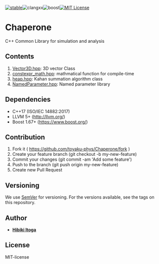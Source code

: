 [![stable](http://badges.github.io/stability-badges/dist/stable.svg)](http://github.com/badges/stability-badges)![clangxx](https://img.shields.io/badge/clang%2B%2B-5.0-yellow.svg)![boost](https://img.shields.io/badge/boost-1.67-blue.svg)[![MIT License](http://img.shields.io/badge/license-MIT-blue.svg?style=flat)](LICENSE)

# Chaperone
C++ Common Library for simulation and analysis

## Contents

1. [Vector3D.hpp](https://github.com/toyaku-phys/Chaperone/blob/master/Vector3D.hpp): 3D vector Class
2. [constexpr_math.hpp](https://github.com/toyaku-phys/Chaperone/blob/master/constexpr_math.hpp): mathmatical function for compile-time
3. [heap.hpp](https://github.com/toyaku-phys/Chaperone/blob/master/heap.hpp): Kahan summation algorithm class
4. [NamedParameter.hpp](https://github.com/toyaku-phys/Chaperone/blob/master/NamedParameter.hpp): Named parameter library 

## Dependencies
- C++17 (ISO/IEC 14882:2017)
- LLVM 5+ (http://llvm.org/)
- Boost 1.67+ (https://www.boost.org/)

## Contribution
1. Fork it ( https://github.com/toyaku-phys/Chaperone/fork )
2. Create your feature branch (git checkout -b my-new-feature)
3. Commit your changes (git commit -am 'Add some feature')
4. Push to the branch (git push origin my-new-feature)
5. Create new Pull Request

## Versioning
We use [SemVer](http://semver.org/) for versioning. 
For the versions available, see the tags on this repository.

## Author
* [**Hibiki Itoga**](https://github.com/misteltein)

## License
MIT-license